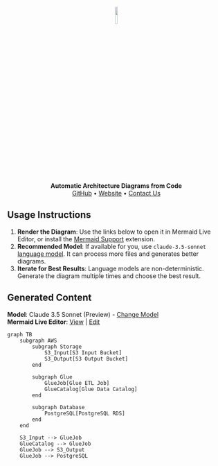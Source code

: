 <p align="center">
    <a href="https://swark.io">
        <img src="https://raw.githubusercontent.com/swark-io/swark/refs/heads/main/assets/logo/swark-logo-dark-mode.png" width="10%" />
    </a>
</p>
<p align="center">
    <b>Automatic Architecture Diagrams from Code</b><br />
    <a href="https://github.com/swark-io/swark">GitHub</a> • <a href="https://swark.io">Website</a> • <a href="mailto:contact@swark.io">Contact Us</a>
</p>

## Usage Instructions

1. **Render the Diagram**: Use the links below to open it in Mermaid Live Editor, or install the [Mermaid Support](https://marketplace.visualstudio.com/items?itemName=bierner.markdown-mermaid) extension.
2. **Recommended Model**: If available for you, use `claude-3.5-sonnet` [language model](vscode://settings/swark.languageModel). It can process more files and generates better diagrams.
3. **Iterate for Best Results**: Language models are non-deterministic. Generate the diagram multiple times and choose the best result.

## Generated Content
**Model**: Claude 3.5 Sonnet (Preview) - [Change Model](vscode://settings/swark.languageModel)  
**Mermaid Live Editor**: [View](https://mermaid.live/view#pako:eNqFUUtrwzAM_itC5_bUWw6DdRljo7CHCzvEYSiJmpQldnDkwyj973OaZtnSwnyxvgf6ZPmAuS0YI9SmdNRWsF1rA-F0PhuI23c1MH9YJdZRyZPSH7X6eDStl0St4FTA2uefLOmF7dnL2TdUoxEmJ5tCmyvJD7WfxfbMk82S_ob77QYCSC8tdyRU23KwxQHAmUn_D-3tGXWz4BfbSelYvW6SqYS3WM07zlqPe4Ll8macflB-zXldDOAk_OzwUppG0QYX2LBraF-ELz5olIob1hiBxoJ35GvReAwm3xYkHO8pPLfBSJznBZIXq75MPmJnfVlhtKO64-M30TOsdg) | [Edit](https://mermaid.live/edit#pako:eNqFUUtrwzAM_itC5_bUWw6DdRljo7CHCzvEYSiJmpQldnDkwyj973OaZtnSwnyxvgf6ZPmAuS0YI9SmdNRWsF1rA-F0PhuI23c1MH9YJdZRyZPSH7X6eDStl0St4FTA2uefLOmF7dnL2TdUoxEmJ5tCmyvJD7WfxfbMk82S_ob77QYCSC8tdyRU23KwxQHAmUn_D-3tGXWz4BfbSelYvW6SqYS3WM07zlqPe4Ll8macflB-zXldDOAk_OzwUppG0QYX2LBraF-ELz5olIob1hiBxoJ35GvReAwm3xYkHO8pPLfBSJznBZIXq75MPmJnfVlhtKO64-M30TOsdg)

```mermaid
graph TB
    subgraph AWS
        subgraph Storage
            S3_Input[S3 Input Bucket]
            S3_Output[S3 Output Bucket] 
        end

        subgraph Glue
            GlueJob[Glue ETL Job]
            GlueCatalog[Glue Data Catalog]
        end

        subgraph Database
            PostgreSQL[PostgreSQL RDS]
        end
    end

    S3_Input --> GlueJob
    GlueCatalog --> GlueJob
    GlueJob --> S3_Output
    GlueJob --> PostgreSQL
```